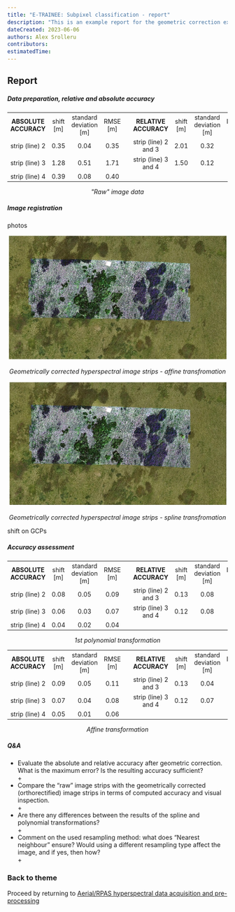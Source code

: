 ```yaml
---
title: "E-TRAINEE: Subpixel classification - report"
description: "This is an example report for the geometric correction exercise within the second theme of the Airborne Imaging Spectroscopy Time Series Analysis module."
dateCreated: 2023-06-06
authors: Alex Srolleru
contributors:
estimatedTime:
---
```


## Report 


##### Data preparation, relative and absolute accuracy

|                   |           |                        |          |   |                      |           |                        |          |
|:-----------------:|:---------:|:----------------------:|:--------:|:---:|:--------------------:|:---------:|:----------------------:|:--------:|
| **ABSOLUTE ACCURACY** | shift [m] | standard deviation [m] | RMSE [m] |   | **RELATIVE ACCURACY**    | shift [m] | standard deviation [m] | RMSE [m] |
| strip (line) 2    | 0.35      | 0.04                   | 0.35     |   | strip (line) 2 and 3 | 2.01      | 0.32                   | 2.03     |
| strip (line) 3    | 1.28      | 0.51                   | 1.71     |   | strip (line) 3 and 4 | 1.50      | 0.12                   | 1.50     |
| strip (line) 4    | 0.39      | 0.08                   | 0.40     |

<div align="center"><i>"Raw" image data</i></div>

##### Image registration

photos

<p align="center">
<img src="media/affine_mosaic.jpg" title="Geometrically corrected hyperspectral image strips - affine transfromation" alt="Figure 1" width="600"/>
</p>
<div align="center"><i>Geometrically corrected hyperspectral image strips - affine transfromation</i></div>

<p align="center">
<img src="media/spline_mosaic.jpg" title="Geometrically corrected hyperspectral image strips - spline transfromation" alt="Figure 1" width="600"/>
</p>
<div align="center"><i>Geometrically corrected hyperspectral image strips - spline transfromation</i></div>


shift on GCPs



##### Accuracy assessment
|                   |           |                        |          |   |                      |           |                        |          |
|:-----------------:|:---------:|:----------------------:|:--------:|:---:|:--------------------:|:---------:|:----------------------:|:--------:|
| **ABSOLUTE ACCURACY** | shift [m] | standard deviation [m] | RMSE [m] |   | **RELATIVE ACCURACY**   | shift [m] | standard deviation [m] | RMSE [m] |
| strip (line) 2    | 0.08      | 0.05                   | 0.09     |   | strip (line) 2 and 3 | 0.13      | 0.08                   | 0.14     |
| strip (line) 3    | 0.06      | 0.03                   | 0.07     |   | strip (line) 3 and 4 | 0.12      | 0.08                   | 0.14     |
| strip (line) 4    | 0.04      | 0.02                   | 0.04     |

<div align="center"><i>1st polynomial transformation</i></div>

|                   |           |                        |          |   |                      |           |                        |          |
|:-----------------:|:---------:|:----------------------:|:--------:|:---:|:--------------------:|:---------:|:----------------------:|:--------:|
| **ABSOLUTE ACCURACY** | shift [m] | standard deviation [m] | RMSE [m] |   | **RELATIVE ACCURACY**    | shift [m] | standard deviation [m] | RMSE [m] |
| strip (line) 2    | 0.09      | 0.05                   | 0.11     |   | strip (line) 2 and 3 | 0.13      | 0.04                   | 0.14     |
| strip (line) 3    | 0.07      | 0.04                   | 0.08     |   | strip (line) 3 and 4 | 0.12      | 0.07                   | 0.13     |
| strip (line) 4    | 0.05      | 0.01                   | 0.06     |

<div align="center"><i>Affine transformation</i></div>


##### Q&A 

* Evaluate the absolute and relative accuracy after geometric correction. What is the maximum error? Is the resulting accuracy sufficient?  
    + 
* Compare the “raw” image strips with the geometrically corrected (orthorectified) image strips in terms of computed accuracy and visual inspection.  
    + 
* Are there any differences between the results of the spline and polynomial transformations?  
    + 
* Comment on the used resampling method: what does “Nearest neighbour” ensure? Would using a different resampling type affect the image, and if yes, then how?  
    + 
### Back to theme 
Proceed by returning to [Aerial/RPAS hyperspectral data acquisition and pre-processing](../02_aerial_acquisition_preprocessing.md)
